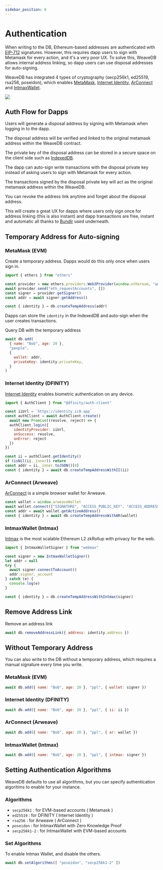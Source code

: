```yaml
---
sidebar_position: 8
---
```

# Authentication

When writing to the DB, Ethereum-based addresses are authenticated with [EIP-712](https://eips.ethereum.org/EIPS/eip-712) signatures. However, this requires dapp users to sign with Metamask for every action, and it's a very poor UX. To solve this, WeaveDB allows internal address linking, so dapp users can use disposal addresses for auto-signing.

WeaveDB has integrated 4 types of cryptography (secp256k1, ed25519, rsa256, poseidon), which enables [MetaMask](https://metamask.io/), [Internet Identity](https://identity.ic0.app/), [ArConnect](https://www.arconnect.io/) and [IntmaxWallet](https://www.intmaxwallet.io).

![](/img/wallets.png)

## Auth Flow for Dapps

Users will generate a disposal address by signing with Metamask when logging in to the dapp.

The disposal address will be verified and linked to the original metamask address within the WeaveDB contract.

The private key of the disposal address can be stored in a secure space on the client side such as [IndexedDB](https://developer.mozilla.org/en-US/docs/Web/API/IndexedDB_API).

The dapp can auto-sign write transactions with the disposal private key instead of asking users to sign with Metamask for every action.

The transactions signed by the disposal private key will act as the original metamask address within the WeaveDB.

You can revoke the address link anytime and forget about the disposal address.

This will create a great UX for dapps where users only sign once for address linking (this is also instant) and dapp transactions are free, instant and automatic all thanks to [Bundlr](https://bundlr.network/) used underneath.

## Temporary Address for Auto-signing

### MetaMask (EVM)

Create a temporary address. Dapps would do this only once when users sign in.

```js
import { ethers } from "ethers"

const provider = new ethers.providers.Web3Provider(window.ethereum, "any")
await provider.send("eth_requestAccounts", [])
const signer = provider.getSigner()
const addr = await signer.getAddress()

const { identity } = db.createTempAddress(addr)
```

Dapps can store the `identity` in the IndexedDB and auto-sign when the user creates transactions.

Query DB with the temporary address

```js
await db.add(
  { name: "Bob", age: 20 },
  "people",
  {
    wallet: addr,
    privateKey: identity.privateKey,
  }
)
```

### Internet Identity (DFINITY)

[Internet Identity](https://identity.ic0.app/) enables biometric authentication on any device.

```js
import { AuthClient } from "@dfinity/auth-client"

const iiUrl = `https://identity.ic0.app`
const authClient = await AuthClient.create()
  await new Promise((resolve, reject) => {
  authClient.login({
    identityProvider: iiUrl,
	onSuccess: resolve,
	onError: reject
  })
})

const ii = authClient.getIdentity()
if (isNil(ii._inner)) return
const addr = ii._inner.toJSON()[0]
const { identity } = await db.createTempAddressWithII(ii)
```

### ArConnect (Arweave)

[ArConnect](https://arconnect.io) is a simple browser wallet for Arweave.

```js
const wallet = window.arweaveWallet
await wallet.connect(["SIGNATURE", "ACCESS_PUBLIC_KEY", "ACCESS_ADDRESS"])
const addr = await wallet.getActiveAddress()
const { identity } = await db.createTempAddressWithAR(wallet)
```

### IntmaxWallet (Intmax)

[Intmax](https://intmax.io) is the most scalable Ethereum L2 zkRollup with privacy for the web.

```js
import { IntmaxWalletSigner } from "webmax"

const signer = new IntmaxWalletSigner()
let addr = null
try {
  await signer.connectToAccount()
  addr.signer._account
} catch (e) {
  console.log(e)
}

const { identity } = db.createTempAddressWithIntmax(signer)

```
## Remove Address Link

Remove an address link

```js
await db.removeAddressLink({ address: identity.address })
```

## Without Temporary Address

You can also write to the DB without a temporary address, which requires a manual signature every time you write.

### MetaMask (EVM)

```js
await db.add({ name: "Bob", age: 20 }, "ppl", { wallet: signer })
```

### Internet Identity (DFINITY)

```js
await db.add({ name: "Bob", age: 20 }, "ppl", { ii: ii })
```

### ArConnect (Arweave)

```js
await db.add({ name: "Bob", age: 20 }, "ppl", { ar: wallet })
```

### IntmaxWallet (Intmax)

```js
await db.add({ name: "Bob", age: 20 }, "ppl", { intmax: signer })
```
## Setting Authentication Algorithms

WeaveDB defaults to use all algorithms, but you can specify authentication algoritims to enable for your instance.

### Algorithms

- `secp256k1` : for EVM-based accounts ( Metamask )
- `ed25519` : for DFINITY ( Internet Identity )
- `rsa256` : for Arweave ( ArConnect )
- `poseidon` : for IntmaxWallet with Zero Knowledge Proof
- `secp256k1-2` : for IntmaxWallet with EVM-based accounts

### Set Algorithms

To enable Intmax Wallet, and disable the others.

```javascript
await db.setAlgorithms([ "poseidon", "secp256k1-2" ])
```
